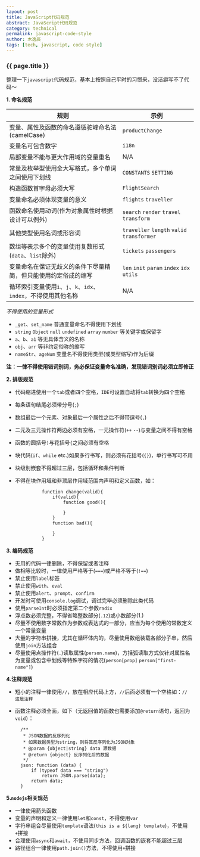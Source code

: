 ```yaml
---
layout: post
title: JavaScript代码规范
abstract: JavaScript代码规范
category: technical
permalink: javascript-code-style
author: 木逸辰
tags: [tech, javascript, code style]
---
```


### {{ page.title }}

整理一下`javascript`代码规范，基本上按照自己平时的习惯来，没洁癖写不了代码～

**1. 命名规范**

|        规则      |       示例       |
|------------------|-----------------|
| 变量、属性及函数的命名遵循驼峰命名法(camelCase) | `productChange` |
| 变量名可包含数字 | `i18n` |
| 局部变量不能与更大作用域的变量重名 | N/A |
| 常量及枚举型使用全大写格式，多个单词之间使用下划线 | `CONSTANTS` `SETTING` |
| 构造函数首字母必须大写 | `FlightSearch` |
| 变量命名必须体现变量的意义 | `flights` `traveller` |
| 函数命名使用动词(作为对象属性时根据设计可以例外) | `search` `render` `travel` `transform` |
| 其他类型使用名词或形容词 | `traveller` `length` `valid` `transformer` |
| 数组等表示多个的变量使用复数形式(`data`、`list`除外) | `tickets` `passengers` |
| 变量命名在保证无歧义的条件下尽量精简，但只能使用约定俗成的缩写 | `len` `init` `param` `index` `idx` `utils` |
| 循环索引变量使用`i`、`j`、`k`、`idx`、`index`，不得使用其他名称| N/A |

*不得使用的变量形式*
- `_get`、`set_name` 普通变量命名不得使用下划线
- `string` `Object` `null` `undefined` `array` `number` 等关键字或保留字
- `a`、`b`、`a1` 等无具体含义的名称
- `obj`、`arr` 等非约定俗称的缩写
- `nameStr`、`ageNum` 变量名不得使用类型(或类型缩写)作为后缀

**注：一律不得使用错词别词，务必保证变量命名准确，发现错词别词必须立即修正**


**2. 排版规范**

- 代码缩进使用一个`tab`或者四个空格，`IDE`可设置自动将`tab`转换为四个空格
- 每条语句结尾必须带分号(`;`)
- 数组最后一个元素、对象最后一个属性之后不得带逗号(`,`)
- 二元及三元操作符两边必须有空格，一元操作符(`++` `--`)与变量之间不得有空格
- 函数的圆括号`)`与花括号`{`之间必须有空格
- 块代码(`if`、`while` etc.)如果多行书写，则必须有花括号(`{}`)，单行书写可不用
- 块级别嵌套不得超过三层，包括循环和条件判断
- 不得在块作用域和非顶层作用域范围内声明和定义函数，如：


                function change(valid){
                    if(valid){
                        function good(){

                        }
                    }
                    function bad(){

                    }
                }


**3. 编码规范**

- 无用的代码一律删除，不得保留或者注释
- 做相等比较时，一律使用严格等于(`===`)或严格不等于(`!==`)
- 禁止使用`label`标签
- 禁止使用`with`、`eval`
- 禁止使用`alert`、`prompt`、`confirm`
- 开发时可使用`console.log`调试，调试完毕必须删除此类代码
- 使用`parseInt`时必须指定第二个参数`radix`
- 浮点数必须完整，不得省略整数部分(`.12`)或小数部分(1.)
- 尽量不使用数字常数作为参数或表达式的一部分，应当为每个使用的常数定义一个常量变量
- 大量的字符串拼接，尤其在循环体内的，尽量使用数组装载各部分子串，然后使用`join`方法组合
- 尽量使用点操作符(`.`)读取属性(`person.name`)，方括弧读取方式仅针对属性名为变量或包含中划线等特殊字符的情况(`person[prop]` `person["first-name"]`)

**4.注释规范**

- 短小的注释一律使用`//`，放在相应代码上方，`//`后面必须有一个空格如：`// 这是注释`
- 函数注释必须全面，如下（无返回值的函数也需要添加`@return`语句，返回为`void`）：

        /**
         * JSON数据的反序列化
         * 如果数据类型为string，则将其反序列化为JSON对象
         * @param {object|string} data 源数据
         * @return {object} 反序列化后的数据
         */
        json: function (data) {
            if (typeof data === "string")
                return JSON.parse(data);
            return data;
        }


**5.`nodejs`相关规范**

- 一律使用箭头函数
- 变量的声明和定义一律使用`let`和`const`，不得使用`var`
- 字符串组合尽量使用`template`语法(`this is a ${lang} template`)，不使用`+`拼接
- 合理使用`async`和`await`，不使用同步方法，回调函数的嵌套不能超过三层
- 路径组合一律使用`path.join()`方法，不得使用`+`拼接
